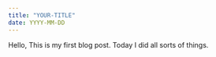 ```yaml
---
title: "YOUR-TITLE"
date: YYYY-MM-DD
---
```


Hello, This is my first blog post. Today I did all sorts of things. 
